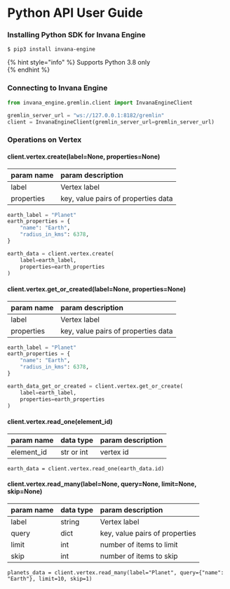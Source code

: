 # Python API User Guide

### Installing Python SDK for Invana Engine

```
$ pip3 install invana-engine
```

{% hint style="info" %}
Supports Python 3.8 only  
{% endhint %}

### Connecting to Invana Engine

```python
from invana_engine.gremlin.client import InvanaEngineClient

gremlin_server_url = "ws://127.0.0.1:8182/gremlin"
client = InvanaEngineClient(gremlin_server_url=gremlin_server_url)
```

### Operations on Vertex

#### client.vertex.create\(label=None, properties=None\)

| param name | param description |
| :--- | :--- |
| label | Vertex label |
| properties | key, value pairs of properties data |

```python
earth_label = "Planet"
earth_properties = {
    "name": "Earth",
    "radius_in_kms": 6378,
}

earth_data = client.vertex.create(
    label=earth_label,
    properties=earth_properties
)
```

#### client.vertex.get\_or\_created\(label=None, properties=None\)

| param name | param description |
| :--- | :--- |
| label | Vertex label |
| properties | key, value pairs of properties data |

```python
earth_label = "Planet"
earth_properties = {
    "name": "Earth",
    "radius_in_kms": 6378,
}

earth_data_get_or_created = client.vertex.get_or_create(
    label=earth_label,
    properties=earth_properties
)
```

#### client.vertex.read\_one\(element\_id\)

| param name | data type | param description |
| :--- | :--- | :--- |
| element\_id | str or int | vertex id |

```text
earth_data = client.vertex.read_one(earth_data.id)
```

#### client.vertex.read\_many\(label=None, query=None, limit=None, skip=None\)

| param name | data type | param description |
| :--- | :--- | :--- |
| label | string | Vertex label |
| query | dict | key, value pairs of properties |
| limit | int | number of items to limit |
| skip | int | number of items to skip |

```text
planets_data = client.vertex.read_many(label="Planet", query={"name": "Earth"}, limit=10, skip=1)
```





